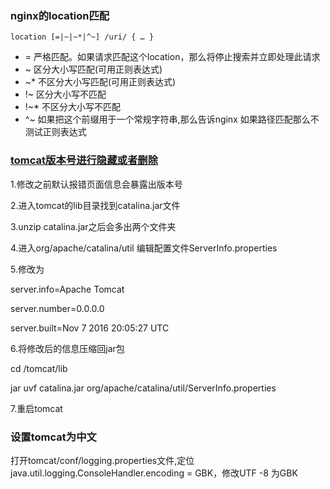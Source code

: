 ### nginx的location匹配

``` 
location [=|~|~*|^~] /uri/ { … }
```

- =     严格匹配。如果请求匹配这个location，那么将停止搜索并立即处理此请求
- ~     区分大小写匹配(可用正则表达式)
- ~*    不区分大小写匹配(可用正则表达式)
- !~    区分大小写不匹配
- !~*   不区分大小写不匹配
- ^~    如果把这个前缀用于一个常规字符串,那么告诉nginx 如果路径匹配那么不测试正则表达式



### [tomcat版本号进行隐藏或者删除](https://www.cnblogs.com/coding8832/p/14472131.html)

1.修改之前默认报错页面信息会暴露出版本号

2.进入tomcat的lib目录找到catalina.jar文件

3.unzip catalina.jar之后会多出两个文件夹

4.进入org/apache/catalina/util 编辑配置文件ServerInfo.properties

5.修改为

server.info=Apache Tomcat

server.number=0.0.0.0

server.built=Nov 7 2016 20:05:27 UTC

6.将修改后的信息压缩回jar包

cd  /tomcat/lib

jar uvf catalina.jar org/apache/catalina/util/ServerInfo.properties

7.重启tomcat



### 设置tomcat为中文

打开tomcat/conf/logging.properties文件,定位java.util.logging.ConsoleHandler.encoding = GBK，修改UTF -8 为GBK